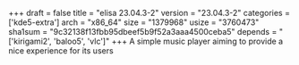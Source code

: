 +++
draft = false
title = "elisa 23.04.3-2"
version = "23.04.3-2"
categories = ['kde5-extra']
arch = "x86_64"
size = "1379968"
usize = "3760473"
sha1sum = "9c32138f13fbb95dbeef5b9f52a3aaa4500ceba5"
depends = "['kirigami2', 'baloo5', 'vlc']"
+++
A simple music player aiming to provide a nice experience for its users